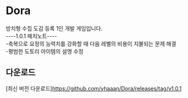 # Dora
방치형 수집 도감 등록 1인 개발 게임입니다.<br>
----1.0.1 패치노트----<br>
-축복으로 요정의 능력치를 강화할 때 다음 레벨의 비용이 지불되는 문제 해결<br>
-평범한 도토리 아이템의 설명 수정

## 다운로드
[최신 버전 다운로드]https://github.com/yhaaan/Dora/releases/tag/v1.0.1
